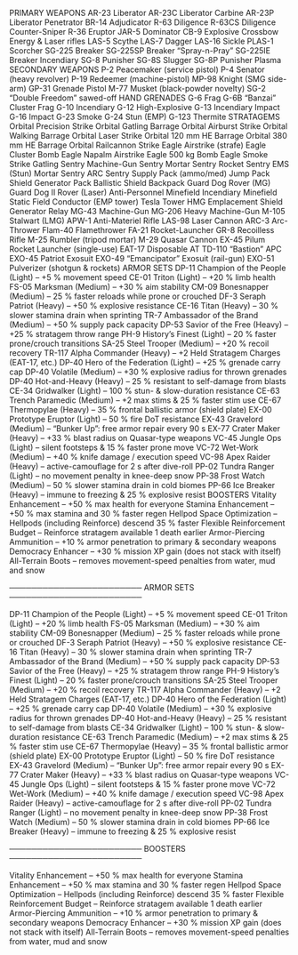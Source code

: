 PRIMARY WEAPONS
AR-23 Liberator
AR-23C Liberator Carbine
AR-23P Liberator Penetrator
BR-14 Adjudicator
R-63 Diligence
R-63CS Diligence Counter-Sniper
R-36 Eruptor
JAR-5 Dominator
CB-9 Explosive Crossbow
Energy & Laser rifles
LAS-5 Scythe
LAS-7 Dagger
LAS-16 Sickle
PLAS-1 Scorcher
SG-225 Breaker
SG-225SP Breaker “Spray-n-Pray”
SG-225IE Breaker Incendiary
SG-8 Punisher
SG-8S Slugger
SG-8P Punisher Plasma
SECONDARY WEAPONS
P-2 Peacemaker (service pistol)
P-4 Senator (heavy revolver)
P-19 Redeemer (machine-pistol)
MP-98 Knight (SMG side-arm)
GP-31 Grenade Pistol
M-77 Musket (black-powder novelty)
SG-2 “Double Freedom” sawed-off
HAND GRENADES
G-6 Frag
G-6B “Banzai” Cluster Frag
G-10 Incendiary
G-12 High-Explosive
G-13 Incendiary Impact
G-16 Impact
G-23 Smoke
G-24 Stun (EMP)
G-123 Thermite
STRATAGEMS
Orbital Precision Strike
Orbital Gatling Barrage
Orbital Airburst Strike
Orbital Walking Barrage
Orbital Laser Strike
Orbital 120 mm HE Barrage
Orbital 380 mm HE Barrage
Orbital Railcannon Strike
Eagle Airstrike (strafe)
Eagle Cluster Bomb
Eagle Napalm Airstrike
Eagle 500 kg Bomb
Eagle Smoke Strike
Gatling Sentry
Machine-Gun Sentry
Mortar Sentry
Rocket Sentry
EMS (Stun) Mortar Sentry
ARC Sentry
Supply Pack (ammo/med)
Jump Pack
Shield Generator Pack
Ballistic Shield Backpack
Guard Dog Rover (MG)
Guard Dog II Rover (Laser)
Anti-Personnel Minefield
Incendiary Minefield
Static Field Conductor (EMP tower)
Tesla Tower
HMG Emplacement
Shield Generator Relay
MG-43 Machine-Gun
MG-206 Heavy Machine-Gun
M-105 Stalwart (LMG)
APW-1 Anti-Materiel Rifle
LAS-98 Laser Cannon
ARC-3 Arc-Thrower
Flam-40 Flamethrower
FA-21 Rocket-Launcher
GR-8 Recoilless Rifle
M-25 Rumbler (tripod mortar)
M-29 Quasar Cannon
EX-45 Pilum Rocket Launcher (single-use)
EAT-17 Disposable AT
TD-110 “Bastion” APC
EXO-45 Patriot Exosuit
EXO-49 “Emancipator” Exosuit (rail-gun)
EXO-51 Pulverizer (shotgun & rockets)
ARMOR SETS
DP-11 Champion of the People (Light) – +5 % movement speed
CE-01 Triton (Light) – +20 % limb health
FS-05 Marksman (Medium) – +30 % aim stability
CM-09 Bonesnapper (Medium) – 25 % faster reloads while prone or crouched
DF-3 Seraph Patriot (Heavy) – +50 % explosive resistance
CE-16 Titan (Heavy) – 30 % slower stamina drain when sprinting
TR-7 Ambassador of the Brand (Medium) – +50 % supply pack capacity
DP-53 Savior of the Free (Heavy) – +25 % stratagem throw range
PH-9 History’s Finest (Light) – 20 % faster prone/crouch transitions
SA-25 Steel Trooper (Medium) – +20 % recoil recovery
TR-117 Alpha Commander (Heavy) – +2 Held Stratagem Charges (EAT-17, etc.)
DP-40 Hero of the Federation (Light) – +25 % grenade carry cap
DP-40 Volatile (Medium) – +30 % explosive radius for thrown grenades
DP-40 Hot-and-Heavy (Heavy) – 25 % resistant to self-damage from blasts
CE-34 Gridwalker (Light) – 100 % stun- & slow-duration resistance
CE-63 Trench Paramedic (Medium) – +2 max stims & 25 % faster stim use
CE-67 Thermopylae (Heavy) – 35 % frontal ballistic armor (shield plate)
EX-00 Prototype Eruptor (Light) – 50 % fire DoT resistance
EX-43 Gravelord (Medium) – “Bunker Up”: free armor repair every 90 s
EX-77 Crater Maker (Heavy) – +33 % blast radius on Quasar-type weapons
VC-45 Jungle Ops (Light) – silent footsteps & 15 % faster prone move
VC-72 Wet-Work (Medium) – +40 % knife damage / execution speed
VC-98 Apex Raider (Heavy) – active-camouflage for 2 s after dive-roll
PP-02 Tundra Ranger (Light) – no movement penalty in knee-deep snow
PP-38 Frost Watch (Medium) – 50 % slower stamina drain in cold biomes
PP-66 Ice Breaker (Heavy) – immune to freezing & 25 % explosive resist
BOOSTERS
Vitality Enhancement – +50 % max health for everyone
Stamina Enhancement – +50 % max stamina and 30 % faster regen
Hellpod Space Optimization – Hellpods (including Reinforce) descend 35 % faster
Flexible Reinforcement Budget – Reinforce stratagem available 1 death earlier
Armor-Piercing Ammunition – +10 % armor penetration to primary & secondary weapons
Democracy Enhancer – +30 % mission XP gain (does not stack with itself)
All-Terrain Boots – removes movement-speed penalties from water, mud and snow



──────────────────────── ARMOR SETS ──────────────────────── 

DP-11 Champion of the People (Light) – +5 % movement speed
CE-01 Triton (Light) – +20 % limb health
FS-05 Marksman (Medium) – +30 % aim stability
CM-09 Bonesnapper (Medium) – 25 % faster reloads while prone or crouched
DF-3 Seraph Patriot (Heavy) – +50 % explosive resistance
CE-16 Titan (Heavy) – 30 % slower stamina drain when sprinting
TR-7 Ambassador of the Brand (Medium) – +50 % supply pack capacity
DP-53 Savior of the Free (Heavy) – +25 % stratagem throw range
PH-9 History’s Finest (Light) – 20 % faster prone/crouch transitions
SA-25 Steel Trooper (Medium) – +20 % recoil recovery
TR-117 Alpha Commander (Heavy) – +2 Held Stratagem Charges (EAT-17, etc.)
DP-40 Hero of the Federation (Light) – +25 % grenade carry cap
DP-40 Volatile (Medium) – +30 % explosive radius for thrown grenades
DP-40 Hot-and-Heavy (Heavy) – 25 % resistant to self-damage from blasts
CE-34 Gridwalker (Light) – 100 % stun- & slow-duration resistance
CE-63 Trench Paramedic (Medium) – +2 max stims & 25 % faster stim use
CE-67 Thermopylae (Heavy) – 35 % frontal ballistic armor (shield plate)
EX-00 Prototype Eruptor (Light) – 50 % fire DoT resistance
EX-43 Gravelord (Medium) – “Bunker Up”: free armor repair every 90 s
EX-77 Crater Maker (Heavy) – +33 % blast radius on Quasar-type weapons
VC-45 Jungle Ops (Light) – silent footsteps & 15 % faster prone move
VC-72 Wet-Work (Medium) – +40 % knife damage / execution speed
VC-98 Apex Raider (Heavy) – active-camouflage for 2 s after dive-roll
PP-02 Tundra Ranger (Light) – no movement penalty in knee-deep snow
PP-38 Frost Watch (Medium) – 50 % slower stamina drain in cold biomes
PP-66 Ice Breaker (Heavy) – immune to freezing & 25 % explosive resist

──────────────────────── BOOSTERS ────────────────────────

Vitality Enhancement – +50 % max health for everyone
Stamina Enhancement – +50 % max stamina and 30 % faster regen
Hellpod Space Optimization – Hellpods (including Reinforce) descend 35 % faster
Flexible Reinforcement Budget – Reinforce stratagem available 1 death earlier
Armor-Piercing Ammunition – +10 % armor penetration to primary & secondary weapons
Democracy Enhancer – +30 % mission XP gain (does not stack with itself)
All-Terrain Boots – removes movement-speed penalties from water, mud and snow